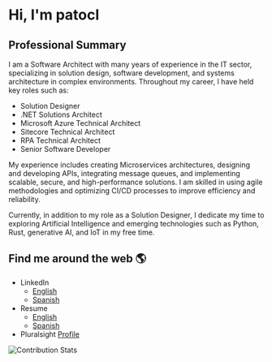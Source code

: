 # Hi, I'm patocl

## Professional Summary

I am a Software Architect with many years of experience in the IT sector, specializing in solution design, software development, and systems architecture in complex environments. Throughout my career, I have held key roles such as:

- Solution Designer
- .NET Solutions Architect
- Microsoft Azure Technical Architect
- Sitecore Technical Architect
- RPA Technical Architect
- Senior Software Developer

My experience includes creating Microservices architectures, designing and developing APIs, integrating message queues, and implementing scalable, secure, and high-performance solutions. I am skilled in using agile methodologies and optimizing CI/CD processes to improve efficiency and reliability.

Currently, in addition to my role as a Solution Designer, I dedicate my time to exploring Artificial Intelligence and emerging technologies such as Python, Rust, generative AI, and IoT in my free time.

## Find me around the web 🌎

* LinkedIn
  * [English](https://www.linkedin.com/in/patocl/?locale=en_US)
  * [Spanish]([https://www.linkedin.com/in/patocl)
* Resume
   * [English](https://www.resumonk.com/patoescl-en)
   * [Spanish](https://www.resumonk.com/patoescl-es)
* Pluralsight [Profile](https://app.pluralsight.com/profile/patocl)

![Contribution Stats](https://github-contribution-stats.vercel.app/api/?username=patocl)

